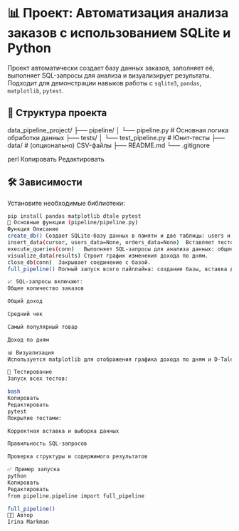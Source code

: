 # 📊 Проект: Автоматизация анализа заказов с использованием SQLite и Python

Проект автоматически создает базу данных заказов, заполняет её, выполняет SQL-запросы для анализа и визуализирует результаты. Подходит для демонстрации навыков работы с `sqlite3`, `pandas`, `matplotlib`, `pytest`.

## 📁 Структура проекта

data_pipeline_project/
├── pipeline/
│ └── pipeline.py # Основная логика обработки данных
├── tests/
│ └── test_pipeline.py # Юнит-тесты
├── data/ # (опционально) CSV-файлы
├── README.md
└── .gitignore

perl
Копировать
Редактировать

## 🛠 Зависимости

Установите необходимые библиотеки:

```bash
pip install pandas matplotlib dtale pytest
🚀 Основные функции (pipeline/pipeline.py)
Функция	Описание
create_db()	Создает SQLite-базу данных в памяти и две таблицы: users и orders.
insert_data(cursor, users_data=None, orders_data=None)	Вставляет тестовые данные в таблицы. Если данные не переданы, создаются случайные.
execute_queries(conn)	Выполняет SQL-запросы для анализа данных: общее число заказов, доход, средний чек, популярный товар, доход по дням.
visualize_data(results)	Строит график изменения дохода по дням.
close_db(conn)	Закрывает соединение с базой.
full_pipeline()	Полный запуск всего пайплайна: создание базы, вставка данных, аналитика, визуализация, открытие D-Tale.

📈 SQL-запросы включают:
Общее количество заказов

Общий доход

Средний чек

Самый популярный товар

Доход по дням

📊 Визуализация
Используется matplotlib для отображения графика дохода по дням и D-Tale для просмотра результатов в браузере.

🧪 Тестирование
Запуск всех тестов:

bash
Копировать
Редактировать
pytest
Покрытие тестами:

Корректная вставка и выборка данных

Правильность SQL-запросов

Проверка структуры и содержимого результатов

✅ Пример запуска
python
Копировать
Редактировать
from pipeline.pipeline import full_pipeline

full_pipeline()
👩‍💻 Автор
Irina Markman
